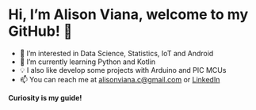# Hi, I’m Alison Viana, welcome to my GitHub! 👋
- 👀	I’m interested in Data Science, Statistics, IoT and Android
- 🌱	I’m currently learning Python and Kotlin
- 💡	I also like develop some projects with Arduino and PIC MCUs
- 📫	You can reach me at alisonviana.c@gmail.com or [LinkedIn](https://www.linkedin.com/in/alisonviana/)

**Curiosity is my guide!**


<!---
alisonViana/alisonViana is a ✨ special ✨ repository because its `README.md` (this file) appears on your GitHub profile.
You can click the Preview link to take a look at your changes.
--->
